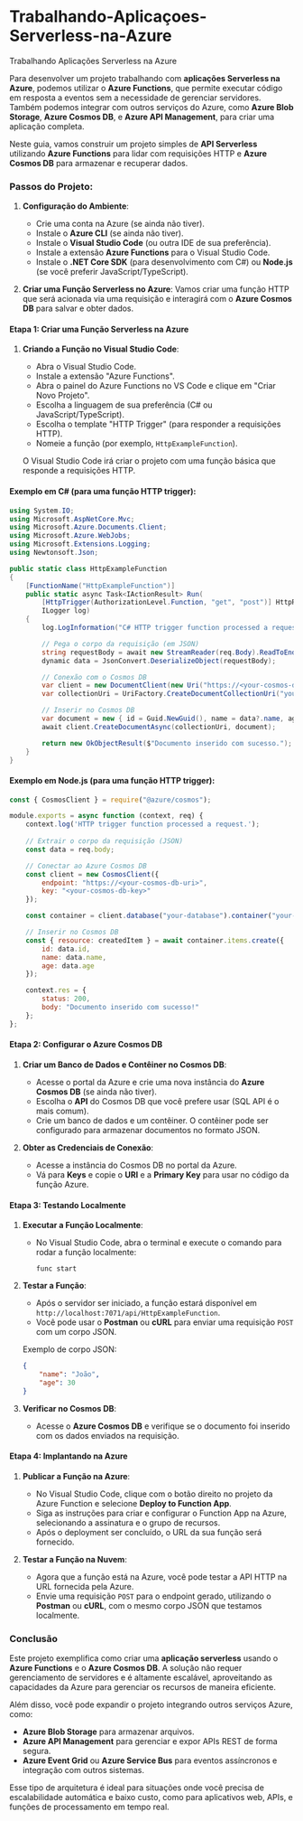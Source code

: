 # Trabalhando-Aplicaçoes-Serverless-na-Azure
Trabalhando Aplicações Serverless na Azure

Para desenvolver um projeto trabalhando com **aplicações Serverless na Azure**, podemos utilizar o **Azure Functions**, que permite executar código em resposta a eventos sem a necessidade de gerenciar servidores. Também podemos integrar com outros serviços do Azure, como **Azure Blob Storage**, **Azure Cosmos DB**, e **Azure API Management**, para criar uma aplicação completa.

Neste guia, vamos construir um projeto simples de **API Serverless** utilizando **Azure Functions** para lidar com requisições HTTP e **Azure Cosmos DB** para armazenar e recuperar dados.

### Passos do Projeto:

1. **Configuração do Ambiente**:
   - Crie uma conta na Azure (se ainda não tiver).
   - Instale o **Azure CLI** (se ainda não tiver).
   - Instale o **Visual Studio Code** (ou outra IDE de sua preferência).
   - Instale a extensão **Azure Functions** para o Visual Studio Code.
   - Instale o **.NET Core SDK** (para desenvolvimento com C#) ou **Node.js** (se você preferir JavaScript/TypeScript).

2. **Criar uma Função Serverless no Azure**:
   Vamos criar uma função HTTP que será acionada via uma requisição e interagirá com o **Azure Cosmos DB** para salvar e obter dados.

#### Etapa 1: Criar uma Função Serverless na Azure

1. **Criando a Função no Visual Studio Code**:
   - Abra o Visual Studio Code.
   - Instale a extensão "Azure Functions".
   - Abra o painel do Azure Functions no VS Code e clique em "Criar Novo Projeto".
   - Escolha a linguagem de sua preferência (C# ou JavaScript/TypeScript).
   - Escolha o template "HTTP Trigger" (para responder a requisições HTTP).
   - Nomeie a função (por exemplo, `HttpExampleFunction`).
   
   O Visual Studio Code irá criar o projeto com uma função básica que responde a requisições HTTP.

#### Exemplo em C# (para uma função HTTP trigger):

```csharp
using System.IO;
using Microsoft.AspNetCore.Mvc;
using Microsoft.Azure.Documents.Client;
using Microsoft.Azure.WebJobs;
using Microsoft.Extensions.Logging;
using Newtonsoft.Json;

public static class HttpExampleFunction
{
    [FunctionName("HttpExampleFunction")]
    public static async Task<IActionResult> Run(
        [HttpTrigger(AuthorizationLevel.Function, "get", "post")] HttpRequest req,
        ILogger log)
    {
        log.LogInformation("C# HTTP trigger function processed a request.");

        // Pega o corpo da requisição (em JSON)
        string requestBody = await new StreamReader(req.Body).ReadToEndAsync();
        dynamic data = JsonConvert.DeserializeObject(requestBody);

        // Conexão com o Cosmos DB
        var client = new DocumentClient(new Uri("https://<your-cosmos-db-uri>"), "<your-cosmos-db-key>");
        var collectionUri = UriFactory.CreateDocumentCollectionUri("your-database", "your-collection");

        // Inserir no Cosmos DB
        var document = new { id = Guid.NewGuid(), name = data?.name, age = data?.age };
        await client.CreateDocumentAsync(collectionUri, document);

        return new OkObjectResult($"Documento inserido com sucesso.");
    }
}
```

#### Exemplo em Node.js (para uma função HTTP trigger):

```javascript
const { CosmosClient } = require("@azure/cosmos");

module.exports = async function (context, req) {
    context.log('HTTP trigger function processed a request.');
    
    // Extrair o corpo da requisição (JSON)
    const data = req.body;

    // Conectar ao Azure Cosmos DB
    const client = new CosmosClient({
        endpoint: "https://<your-cosmos-db-uri>",
        key: "<your-cosmos-db-key>"
    });

    const container = client.database("your-database").container("your-container");

    // Inserir no Cosmos DB
    const { resource: createdItem } = await container.items.create({
        id: data.id,
        name: data.name,
        age: data.age
    });

    context.res = {
        status: 200,
        body: "Documento inserido com sucesso!"
    };
};
```

#### Etapa 2: Configurar o **Azure Cosmos DB**

1. **Criar um Banco de Dados e Contêiner no Cosmos DB**:
   - Acesse o portal da Azure e crie uma nova instância do **Azure Cosmos DB** (se ainda não tiver).
   - Escolha o **API** do Cosmos DB que você prefere usar (SQL API é o mais comum).
   - Crie um banco de dados e um contêiner. O contêiner pode ser configurado para armazenar documentos no formato JSON.

2. **Obter as Credenciais de Conexão**:
   - Acesse a instância do Cosmos DB no portal da Azure.
   - Vá para **Keys** e copie o **URI** e a **Primary Key** para usar no código da função Azure.

#### Etapa 3: Testando Localmente

1. **Executar a Função Localmente**:
   - No Visual Studio Code, abra o terminal e execute o comando para rodar a função localmente:
   
     ```
     func start
     ```

2. **Testar a Função**:
   - Após o servidor ser iniciado, a função estará disponível em `http://localhost:7071/api/HttpExampleFunction`.
   - Você pode usar o **Postman** ou **cURL** para enviar uma requisição `POST` com um corpo JSON.

   Exemplo de corpo JSON:
   ```json
   {
       "name": "João",
       "age": 30
   }
   ```

3. **Verificar no Cosmos DB**:
   - Acesse o **Azure Cosmos DB** e verifique se o documento foi inserido com os dados enviados na requisição.

#### Etapa 4: Implantando na Azure

1. **Publicar a Função na Azure**:
   - No Visual Studio Code, clique com o botão direito no projeto da Azure Function e selecione **Deploy to Function App**.
   - Siga as instruções para criar e configurar o Function App na Azure, selecionando a assinatura e o grupo de recursos.
   - Após o deployment ser concluído, o URL da sua função será fornecido.

2. **Testar a Função na Nuvem**:
   - Agora que a função está na Azure, você pode testar a API HTTP na URL fornecida pela Azure.
   - Envie uma requisição `POST` para o endpoint gerado, utilizando o **Postman** ou **cURL**, com o mesmo corpo JSON que testamos localmente.

### Conclusão

Este projeto exemplifica como criar uma **aplicação serverless** usando o **Azure Functions** e o **Azure Cosmos DB**. A solução não requer gerenciamento de servidores e é altamente escalável, aproveitando as capacidades da Azure para gerenciar os recursos de maneira eficiente.

Além disso, você pode expandir o projeto integrando outros serviços Azure, como:
- **Azure Blob Storage** para armazenar arquivos.
- **Azure API Management** para gerenciar e expor APIs REST de forma segura.
- **Azure Event Grid** ou **Azure Service Bus** para eventos assíncronos e integração com outros sistemas.

Esse tipo de arquitetura é ideal para situações onde você precisa de escalabilidade automática e baixo custo, como para aplicativos web, APIs, e funções de processamento em tempo real.
